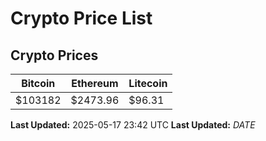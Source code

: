 # Crypto Price List

## Crypto Prices
| Bitcoin | Ethereum | Litecoin |
| ------- | -------- | -------- |
| $103182 | $2473.96 | $96.31 |
**Last Updated:** 2025-05-17 23:42 UTC
**Last Updated:** $DATE$
